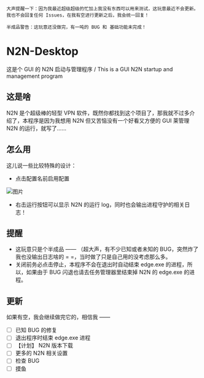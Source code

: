 ~~~
大声提醒一下：因为我最近超级超级的忙加上我没有东西可以用来测试，这玩意最近不会更新。
我也不会回复任何 Issues，在我有空进行更新之后，我会统一回复！
~~~
~~~
半成品警告：这玩意还没做完，有一吨的 BUG 和 基础功能未完成！
~~~

# N2N-Desktop
这是个 GUI 的 N2N 启动与管理程序 / This is a GUI N2N startup and management program

## 这是啥
N2N 是个超级棒的轻型 VPN 软件，既然你都找到这个项目了，那我就不过多介绍了，本程序是因为我想用 N2N 但又苦恼没有一个好看又方便的 GUI 莱管理 N2N 的运行，就写了……

## 怎么用
这儿说一些比较特殊的设计：

- 点击配置名前启用配置


![图片](https://stapx.chuhelan.com/lib/pic/n.png)


- 右击运行按钮可以显示 N2N 的运行 log，同时也会输出进程守护的相关日志！

## 提醒
- 这玩意只是个半成品 —— （超大声，有不少已知或者未知的 BUG，突然炸了我也没输出日志啥的 = =，当时做了只是自己用的没考虑那么多。
- 关闭前务必点击停止，本程序不会在退出时自动结束 edge.exe 的进程，所以，如果由于 BUG 闪退也请去任务管理器里结束掉 N2N 的 edge.exe 的进程。

## 更新
如果有空，我会继续做完它的，相信我 ——

- [ ] 已知 BUG 的修复
- [ ] 退出程序时结束 edge.exe 进程
- [ ] 【计划】 N2N 版本下载
- [ ] 更多的 N2N 相关设置
- [ ] 检查 BUG
- [ ] 摸鱼

